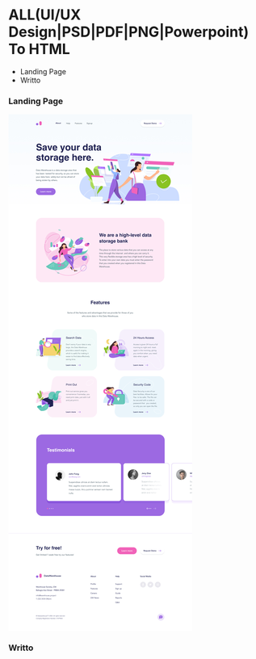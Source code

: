 # ALL(UI/UX Design|PSD|PDF|PNG|Powerpoint) To HTML

+ Landing Page
+ Writto


### Landing Page

<img alt="DataWarehouse" src="assets/desktop-Datawarehouse.jpg" align="center">


### Writto
